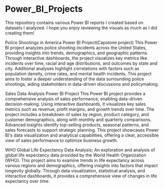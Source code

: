 # Power_BI_Projects

This repository contains various Power BI reports I created based on datasets I analyzed. 
I hope you enjoy reviewing the visuals as much as I did creating them!

Police Shootings in America Power BI Project(Capstone project)
This Power BI project analyzes police shooting incidents across the United States, providing insights into trends, demographics, and geographic patterns. Through interactive dashboards, the project visualizes key metrics like incidents over time, racial and age distributions, and outcomes by state and city. Additional analyses highlight correlations with factors such as population density, crime rates, and mental health incidents. This project aims to foster a deeper understanding of the data surrounding police shootings, aiding stakeholders in data-driven discussions and policymaking.

Sales Data Analysis Power BI Project
This Power BI project provides a comprehensive analysis of sales performance, enabling data-driven decision-making. Using interactive dashboards, it visualizes key sales metrics such as revenue, profit margins, and growth trends over time. The project includes a breakdown of sales by region, product category, and customer demographics, along with monthly and quarterly comparisons. Advanced insights identify top-selling products, seasonal patterns, and sales forecasts to support strategic planning. This project showcases Power BI's data visualization and analytical capabilities, offering a clear, accessible view of sales performance to optimize business growth.

WHO Global Life Expectancy Data Analysis;
An exploration and analysis of global life expectancy data provided by the World Health Organization (WHO). This project aims to examine trends in life expectancy across various regions and demographics, offering insights into factors that impact longevity globally. Through data visualization, statistical analysis, and interactive dashboards, it provides a comprehensive view of changes in life expectancy over time.
